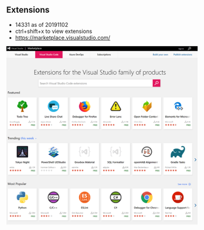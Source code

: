##  Extensions 

* 14331 as of 20191102
* ctrl+shift+x to view extensions
* https://marketplace.visualstudio.com/

![](../images/marketplace.png) <!-- .element class="plain" height="40%" width="40%" -->